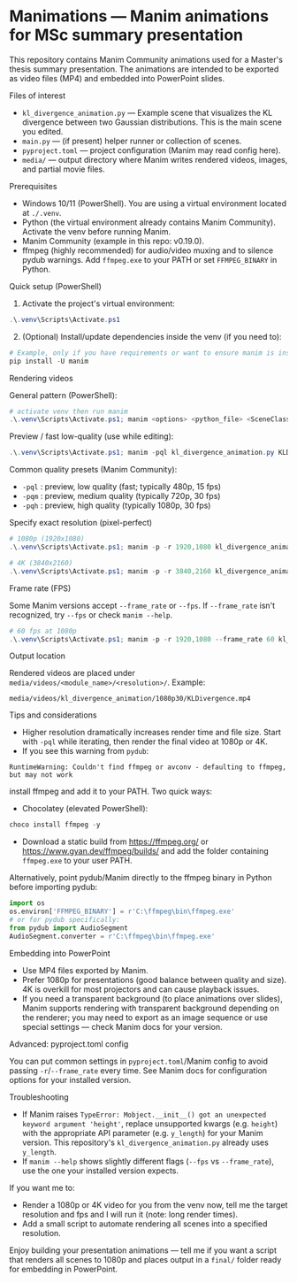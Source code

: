 # Manimations — Manim animations for MSc summary presentation

This repository contains Manim Community animations used for a Master's thesis summary presentation. The animations are intended to be exported as video files (MP4) and embedded into PowerPoint slides.

Files of interest

- `kl_divergence_animation.py` — Example scene that visualizes the KL divergence between two Gaussian distributions. This is the main scene you edited.
- `main.py` — (if present) helper runner or collection of scenes.
- `pyproject.toml` — project configuration (Manim may read config here).
- `media/` — output directory where Manim writes rendered videos, images, and partial movie files.

Prerequisites

- Windows 10/11 (PowerShell). You are using a virtual environment located at `./.venv`.
- Python (the virtual environment already contains Manim Community). Activate the venv before running Manim.
- Manim Community (example in this repo: v0.19.0).
- ffmpeg (highly recommended) for audio/video muxing and to silence pydub warnings. Add `ffmpeg.exe` to your PATH or set `FFMPEG_BINARY` in Python.

Quick setup (PowerShell)

1. Activate the project's virtual environment:

```powershell
.\.venv\Scripts\Activate.ps1
```

2. (Optional) Install/update dependencies inside the venv (if you need to):

```powershell
# Example, only if you have requirements or want to ensure manim is installed
pip install -U manim
```

Rendering videos

General pattern (PowerShell):

```powershell
# activate venv then run manim
.\.venv\Scripts\Activate.ps1; manim <options> <python_file> <SceneClass>
```

Preview / fast low-quality (use while editing):

```powershell
.\.venv\Scripts\Activate.ps1; manim -pql kl_divergence_animation.py KLDivergence
```

Common quality presets (Manim Community):
- `-pql` : preview, low quality (fast; typically 480p, 15 fps)
- `-pqm` : preview, medium quality (typically 720p, 30 fps)
- `-pqh` : preview, high quality (typically 1080p, 30 fps)

Specify exact resolution (pixel-perfect)

```powershell
# 1080p (1920x1080)
.\.venv\Scripts\Activate.ps1; manim -p -r 1920,1080 kl_divergence_animation.py KLDivergence

# 4K (3840x2160)
.\.venv\Scripts\Activate.ps1; manim -p -r 3840,2160 kl_divergence_animation.py KLDivergence
```

Frame rate (FPS)

Some Manim versions accept `--frame_rate` or `--fps`. If `--frame_rate` isn't recognized, try `--fps` or check `manim --help`.

```powershell
# 60 fps at 1080p
.\.venv\Scripts\Activate.ps1; manim -p -r 1920,1080 --frame_rate 60 kl_divergence_animation.py KLDivergence
```

Output location

Rendered videos are placed under `media/videos/<module_name>/<resolution>/`. Example:

```
media/videos/kl_divergence_animation/1080p30/KLDivergence.mp4
```

Tips and considerations

- Higher resolution dramatically increases render time and file size. Start with `-pql` while iterating, then render the final video at 1080p or 4K.
- If you see this warning from `pydub`:

```
RuntimeWarning: Couldn't find ffmpeg or avconv - defaulting to ffmpeg, but may not work
```

install ffmpeg and add it to your PATH. Two quick ways:

- Chocolatey (elevated PowerShell):

```powershell
choco install ffmpeg -y
```

- Download a static build from https://ffmpeg.org/ or https://www.gyan.dev/ffmpeg/builds/ and add the folder containing `ffmpeg.exe` to your user PATH.

Alternatively, point pydub/Manim directly to the ffmpeg binary in Python before importing pydub:

```python
import os
os.environ['FFMPEG_BINARY'] = r'C:\ffmpeg\bin\ffmpeg.exe'
# or for pydub specifically:
from pydub import AudioSegment
AudioSegment.converter = r'C:\ffmpeg\bin\ffmpeg.exe'
```

Embedding into PowerPoint

- Use MP4 files exported by Manim.
- Prefer 1080p for presentations (good balance between quality and size). 4K is overkill for most projectors and can cause playback issues.
- If you need a transparent background (to place animations over slides), Manim supports rendering with transparent background depending on the renderer; you may need to export as an image sequence or use special settings — check Manim docs for your version.

Advanced: pyproject.toml config

You can put common settings in `pyproject.toml`/Manim config to avoid passing `-r`/`--frame_rate` every time. See Manim docs for configuration options for your installed version.

Troubleshooting

- If Manim raises `TypeError: Mobject.__init__() got an unexpected keyword argument 'height'`, replace unsupported kwargs (e.g. `height`) with the appropriate API parameter (e.g. `y_length`) for your Manim version. This repository's `kl_divergence_animation.py` already uses `y_length`.
- If `manim --help` shows slightly different flags (`--fps` vs `--frame_rate`), use the one your installed version expects.

If you want me to:
- Render a 1080p or 4K video for you from the venv now, tell me the target resolution and fps and I will run it (note: long render times). 
- Add a small script to automate rendering all scenes into a specified resolution.

Enjoy building your presentation animations — tell me if you want a script that renders all scenes to 1080p and places output in a `final/` folder ready for embedding in PowerPoint.
